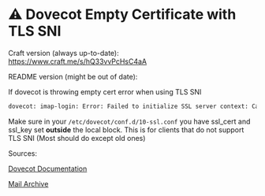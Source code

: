 # ⚠️ Dovecot Empty Certificate with TLS SNI

Craft version (always up-to-date): https://www.craft.me/s/hQ33vvPcHsC4aA

README version (might be out of date):

If dovecot is throwing empty cert error when using TLS SNI

```bash
dovecot: imap-login: Error: Failed to initialize SSL server context: Can't load SSL certificate (ssl_cert setting): The certificate is empty
```

Make sure in your `/etc/dovecot/conf.d/10-ssl.conf` you have ssl_cert and ssl_key set **outside** the local block. This is for clients that do not support TLS SNI (Most should do except old ones)

Sources:

[Dovecot Documentation](https://doc.dovecot.org/configuration_manual/dovecot_ssl_configuration/#different-certificates-per-ip-and-protocol)

[Mail Archive](https://www.mail-archive.com/dovecot@dovecot.org/msg84353.html)
